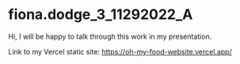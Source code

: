 # fiona.dodge_3_11292022_A

Hi,
I will be happy to talk through this work in my presentation. 

Link to my Vercel static site:
https://oh-my-food-website.vercel.app/

